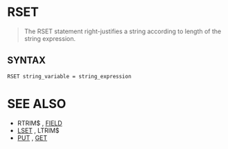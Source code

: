 # RSET
> The RSET statement right-justifies a string according to length of the string expression.

## SYNTAX
`RSET string_variable = string_expression`

# SEE ALSO
* RTRIM$ , [FIELD](FIELD.md)
* [LSET](LSET.md) , LTRIM$
* [PUT](PUT.md) , [GET](GET.md)


